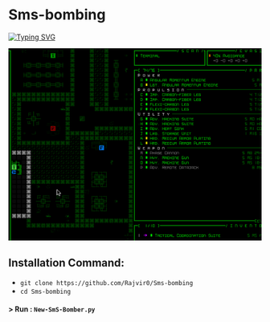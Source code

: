 # Sms-bombing

[![Typing SVG](https://readme-typing-svg.herokuapp.com?font=Neuton&size=25&color=30FF40&background=000000&center=true&vCenter=true&width=360&height=60&lines=SmS+Bombing+Tools%2C+By+❤️রাজ❤️)](https://git.io/typing-svg)


![Alt text](https://github.com/MRVIVEK-CODER/MRVIVEK-CODER/raw/main/md7Oqrf.gif)


## Installation Command:

* `git clone https://github.com/Rajvir0/Sms-bombing`
* `cd Sms-bombing`

#### > Run : `New-SmS-Bomber.py`

